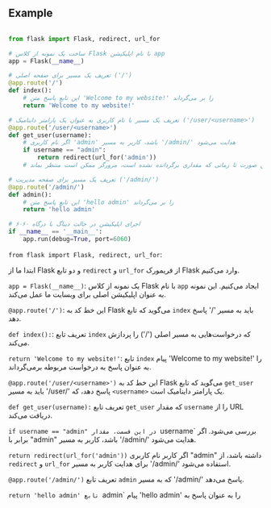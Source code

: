 ## Example

```python

from flask import Flask, redirect, url_for

# ساخت یک نمونه از کلاس Flask با نام اپلیکیشن app
app = Flask(__name__)

# تعریف یک مسیر برای صفحه اصلی ('/')
@app.route('/')
def index():
    # این تابع پاسخ متن 'Welcome to my website!' را بر می‌گرداند
    return 'Welcome to my website!'

# تعریف یک مسیر با نام کاربری به عنوان یک پارامتر داینامیک ('/user/<username>')
@app.route('/user/<username>')
def get_user(username):
    # اگر نام کاربری 'admin' باشد، کاربر به مسیر '/admin/' هدایت می‌شود
    if username == "admin":
        return redirect(url_for('admin'))
    # در غیر این صورت تا زمانی که مقداری برگردانده نشده است، مرورگر ممکن است منتظر بماند

# تعریف یک مسیر برای صفحه مدیریت ('/admin/')
@app.route('/admin/')
def admin():
    # این تابع پاسخ متن 'hello admin' را بر می‌گرداند
    return 'hello admin'

# اجرای اپلیکیشن در حالت دیباگ با درگاه ۶۰۶۰
if __name__ == '__main__':
    app.run(debug=True, port=6060)


```

 `from flask import Flask, redirect, url_for`:
   
ابتدا ما از Flask و دو تابع `redirect` و `url_for` از فریمورک Flask وارد می‌کنیم.

 `app = Flask(__name__)`:
یک نمونه از کلاس Flask با نام `app` ایجاد می‌کنیم. این نمونه به عنوان اپلیکیشن اصلی برای وبسایت ما عمل می‌کند.

 `@app.route('/')`:
این خط کد به Flask می‌گوید که تابع `index` باید به مسیر '/' پاسخ دهد.

 `def index():`:
تعریف تابع `index` که درخواست‌هایی به مسیر اصلی ('/') را پردازش می‌کند.

 `return 'Welcome to my website!'`:
تابع `index` پیام 'Welcome to my website!' را به عنوان پاسخ به درخواست مربوطه برمی‌گرداند.

 `@app.route('/user/<username>')`
این خط کد به Flask می‌گوید که تابع `get_user` باید به مسیر '/user/<username>' پاسخ دهد، که `<username>` یک پارامتر داینامیک است.

 `def get_user(username):`
تعریف تابع `get_user` که مقدار `username` را از URL دریافت می‌کند.

 `if username == "admin"
در این قسمت، مقدار `username` بررسی می‌شود. اگر برابر با "admin" باشد، کاربر به مسیر '/admin/' هدایت می‌شود.

 `return redirect(url_for('admin'))`
اگر کاربر نام کاربری "admin" داشته باشد، از `redirect` و `url_for` برای هدایت کاربر به مسیر '/admin/' استفاده می‌شود.

 `@app.route('/admin/')`
تعریف تابع `admin` که به مسیر '/admin/' پاسخ می‌دهد.

 `return 'hello admin'
 تابع `admin` پیام 'hello admin' را به عنوان پاسخ به
